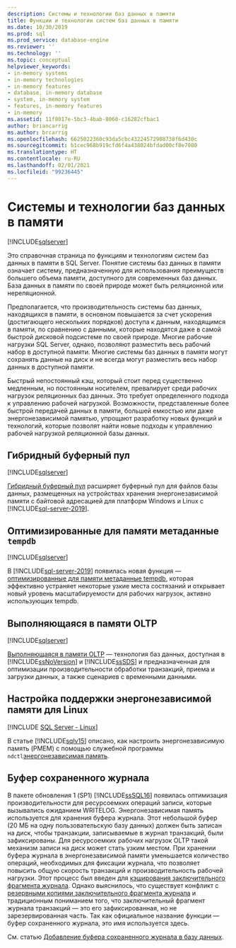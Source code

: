 ```yaml
---
description: Системы и технологии баз данных в памяти
title: Функции и технологии систем баз данных в памяти
ms.date: 10/30/2019
ms.prod: sql
ms.prod_service: database-engine
ms.reviewer: ''
ms.technology: ''
ms.topic: conceptual
helpviewer_keywords:
- in-memory systems
- in-memory technologies
- in-memory features
- database, in-memory database
- system, in-memory system
- features, in-memory features
- in-memory
ms.assetid: 11f8017e-5bc3-4bab-8060-c16282cfbac1
author: briancarrig
ms.author: brcarrig
ms.openlocfilehash: 6625022360c93da5cbc43224572908738f6d430c
ms.sourcegitcommit: b1cec968b919cfd6f4a438024bfdad00cf8e7080
ms.translationtype: HT
ms.contentlocale: ru-RU
ms.lasthandoff: 02/01/2021
ms.locfileid: "99236445"
---
```

# <a name="in-memory-database-systems-and-technologies"></a>Системы и технологии баз данных в памяти

[!INCLUDE[sqlserver](../includes/applies-to-version/sqlserver.md)]

Это справочная страница по функциям и технологиям систем баз данных в памяти в SQL Server. Понятие системы баз данных в памяти означает систему, предназначенную для использования преимуществ большего объема памяти, доступного для современных баз данных. База данных в памяти по своей природе может быть реляционной или нереляционной.

Предполагается, что производительность системы баз данных, находящихся в памяти, в основном повышается за счет ускорения (достигающего нескольких порядков) доступа к данным, находящимся в памяти, по сравнению с данными, которые находятся даже в самой быстрой дисковой подсистеме по своей природе. Многие рабочие нагрузки SQL Server, однако, позволяют разместить весь рабочий набор в доступной памяти. Многие системы баз данных в памяти могут сохранять данные на диск и не всегда могут разместить весь набор данных в доступной памяти.

Быстрый непостоянный кэш, который стоит перед существенно медленным, но постоянным носителем, превалирует среди рабочих нагрузок реляционных баз данных. Это требует определенного подхода к управлению рабочей нагрузкой. Возможности, представленные более быстрой передачей данных в памяти, большей емкостью или даже энергонезависимой памятью, упрощают разработку новых функций и технологий, которые позволят найти новые подходы к управлению рабочей нагрузкой реляционной базы данных.

## <a name="hybrid-buffer-pool"></a>Гибридный буферный пул

[!INCLUDE[sqlserver](../includes/applies-to-version/sqlserver.md)]

[Гибридный буферный пул](../database-engine/configure-windows/hybrid-buffer-pool.md) расширяет буферный пул для файлов базы данных, размещенных на устройствах хранения энергонезависимой памяти с байтовой адресацией для платформ Windows и Linux с [!INCLUDE[sql-server-2019](../includes/sssql19-md.md)].

## <a name="memory-optimized-tempdb-metadata"></a>Оптимизированные для памяти метаданные `tempdb`

[!INCLUDE[sqlserver](../includes/applies-to-version/sqlserver.md)]

В [!INCLUDE[sql-server-2019](../includes/sssql19-md.md)] появилась новая функция — [оптимизированные для памяти метаданные tempdb](./databases/tempdb-database.md#memory-optimized-tempdb-metadata), которая эффективно устраняет некоторые узкие места состязаний и открывает новый уровень масштабируемости для рабочих нагрузок, активно использующих tempdb.

## <a name="in-memory-oltp"></a>Выполняющаяся в памяти OLTP

[!INCLUDE[sqlserver](../includes/applies-to-version/sqlserver.md)]

[Выполняющаяся в памяти OLTP](./in-memory-oltp/in-memory-oltp-in-memory-optimization.md) — технология баз данных, доступная в [!INCLUDE[ssNoVersion](../includes/ssnoversion-md.md)] и [!INCLUDE[ssSDS](../includes/sssds-md.md)] и предназначенная для оптимизации производительности обработки транзакций, приема и загрузки данных, а также сценариев с временными данными.

## <a name="configuring-persistent-memory-support-for-linux"></a>Настройка поддержки энергонезависимой памяти для Linux

[!INCLUDE [SQL Server - Linux](../includes/applies-to-version/sql-linux.md)]

В статье [!INCLUDE[sqlv15](../includes/sssql19-md.md)] описано, как настроить энергонезависимую память (PMEM) с помощью служебной программы `ndctl`[энергонезависимая память](../linux/sql-server-linux-configure-pmem.md).

## <a name="persisted-log-buffer"></a>Буфер сохраненного журнала

В пакете обновления 1 (SP1) [!INCLUDE[ssSQL16](../includes/sssql16-md.md)] появилась оптимизация производительности для ресурсоемких операций записи, которые вызывались ожиданием WRITELOG. Энергонезависимая память используется для хранения буфера журнала. Этот небольшой буфер (20 МБ на одну пользовательскую базу данных) должен быть записан на диск, чтобы транзакции, записываемые в журнал транзакций, были зафиксированы. Для ресурсоемких рабочих нагрузок OLTP такой механизм записи на диск может стать узким местом. При хранении буфера журнала в энергонезависимой памяти уменьшается количество операций, необходимых для фиксации журнала, что позволяет повысить общую скорость транзакций и производительность рабочей нагрузки. Этот процесс был введен для [кэширования заключительного фрагмента журнала]( https://blogs.msdn.microsoft.com/bobsql/2016/11/08/how-it-works-it-just-runs-faster-non-volatile-memory-sql-server-tail-of-log-caching-on-nvdimm/). Однако выяснилось, что существует конфликт с [резервными копиями заключительного фрагмента журнала](./backup-restore/tail-log-backups-sql-server.md) и традиционным пониманием того, что заключительный фрагмент журнала транзакций — это его зафиксированная, но не зарезервированная часть. Так как официальное название функции — буфер сохраненного журнала, это имя используется здесь.

См. статью [Добавление буфера сохраненного журнала в базу данных](./databases/add-persisted-log-buffer.md).
